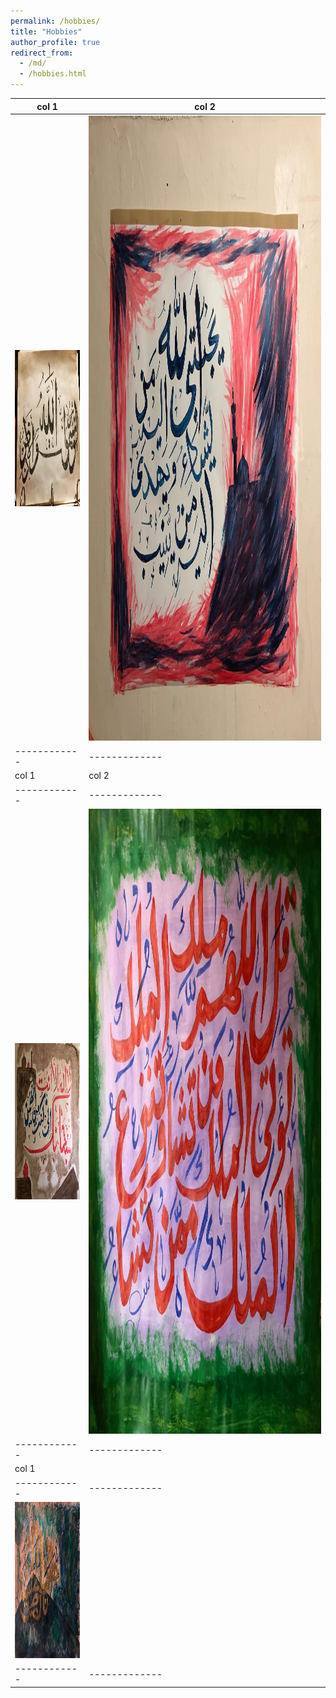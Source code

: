 ```yaml
---
permalink: /hobbies/
title: "Hobbies"
author_profile: true
redirect_from: 
  - /md/
  - /hobbies.html
---
```


| col 1      | col 2      |
|------------|-------------|
| <img src="../images/art-1.jpg" width="250%" height="250">  | <img src="../images/art-2.jpg" width="1000%" height="1000">  | 
|------------|-------------|
| col 1      | col 2      |
|------------|-------------|
| <img src="../images/art-3.jpg" width="250%" height="250">  | <img src="../images/art-4.jpg" width="1000%" height="1000">  | 
|------------|-------------|
| col 1      | |
|------------|-------------|
| <img src="../images/art-5.jpg" width="250%" height="250">  | | 
|------------|-------------|

